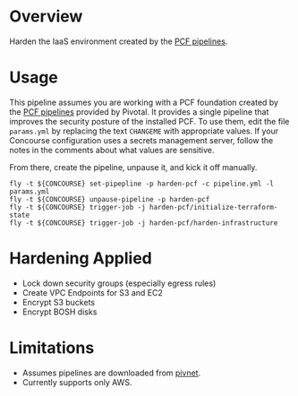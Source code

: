 # Overview

Harden the IaaS environment created by the [PCF pipelines](https://github.com/pivotal-cf/pcf-pipelines).

# Usage

This pipeline assumes you are working with a PCF foundation created by the [PCF pipelines](https://github.com/pivotal-cf/pcf-pipelines)
provided by Pivotal. It provides a single pipeline that improves the security posture of the installed PCF. To use them, edit the file `params.yml` by replacing the text `CHANGEME` with appropriate values. If your Concourse configuration uses a secrets management server, follow the notes in the comments about what values are sensitive.

From there, create the pipeline, unpause it, and kick it off manually.

```
fly -t ${CONCOURSE} set-pipepline -p harden-pcf -c pipeline.yml -l params.yml
fly -t ${CONCOURSE} unpause-pipeline -p harden-pcf
fly -t ${CONCOURSE} trigger-job -j harden-pcf/initialize-terraform-state
fly -t ${CONCOURSE} trigger-job -j harden-pcf/harden-infrastructure
```

# Hardening Applied

* Lock down security groups (especially egress rules)
* Create VPC Endpoints for S3 and EC2
* Encrypt S3 buckets
* Encrypt BOSH disks

# Limitations

* Assumes pipelines are downloaded from [pivnet](https://network.pivotal.io).
* Currently supports only AWS.
